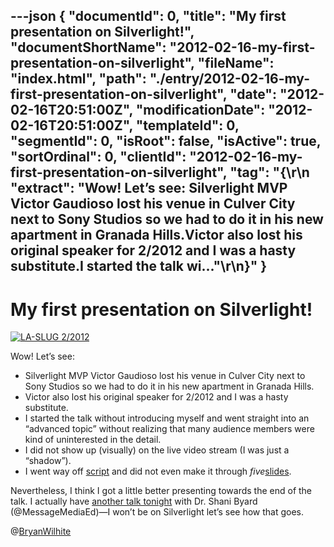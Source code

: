 ---json
{
  "documentId": 0,
  "title": "My first presentation on Silverlight!",
  "documentShortName": "2012-02-16-my-first-presentation-on-silverlight",
  "fileName": "index.html",
  "path": "./entry/2012-02-16-my-first-presentation-on-silverlight",
  "date": "2012-02-16T20:51:00Z",
  "modificationDate": "2012-02-16T20:51:00Z",
  "templateId": 0,
  "segmentId": 0,
  "isRoot": false,
  "isActive": true,
  "sortOrdinal": 0,
  "clientId": "2012-02-16-my-first-presentation-on-silverlight",
  "tag": "{\r\n  \"extract\": \"Wow! Let’s see: Silverlight MVP Victor Gaudioso lost his venue in Culver City next to Sony Studios so we had to do it in his new apartment in Granada Hills.Victor also lost his original speaker for 2/2012 and I was a hasty substitute.I started the talk wi...\"\r\n}"
}
---

# My first presentation on Silverlight!

[<img alt="LA-SLUG 2/2012" src="http://farm8.staticflickr.com/7197/6887591815_eca3db7031.jpg">](http://www.flickr.com/photos/wilhite/6887591815/in/photostream/ "LA-SLUG 2/2012")

Wow! Let’s see:

* Silverlight MVP Victor Gaudioso lost his venue in Culver City next to Sony Studios so we had to do it in his new apartment in Granada Hills.
* Victor also lost his original speaker for 2/2012 and I was a hasty substitute.
* I started the talk without introducing myself and went straight into an “advanced topic” without realizing that many audience members were kind of uninterested in the detail.
* I did not show up (visually) on the live video stream (I was just a “shadow”).
* I went way off [script](http://wordwalkingstick.com/DayPath/page/Practice-to-Portfolio-“Playing”-with-Silverlight.rasx) and did not even make it through *five*[slides](http://www.slideshare.net/rasx/practice-to-portfolio).

Nevertheless, I think I got a little better presenting towards the end of the talk. I actually have [another talk tonight](http://kintespace.com/rasxlog/?p=2745) with Dr. Shani Byard (@MessageMediaEd)—I won’t be on Silverlight let’s see how that goes.

@[BryanWilhite](https://twitter.com/BryanWilhite)
